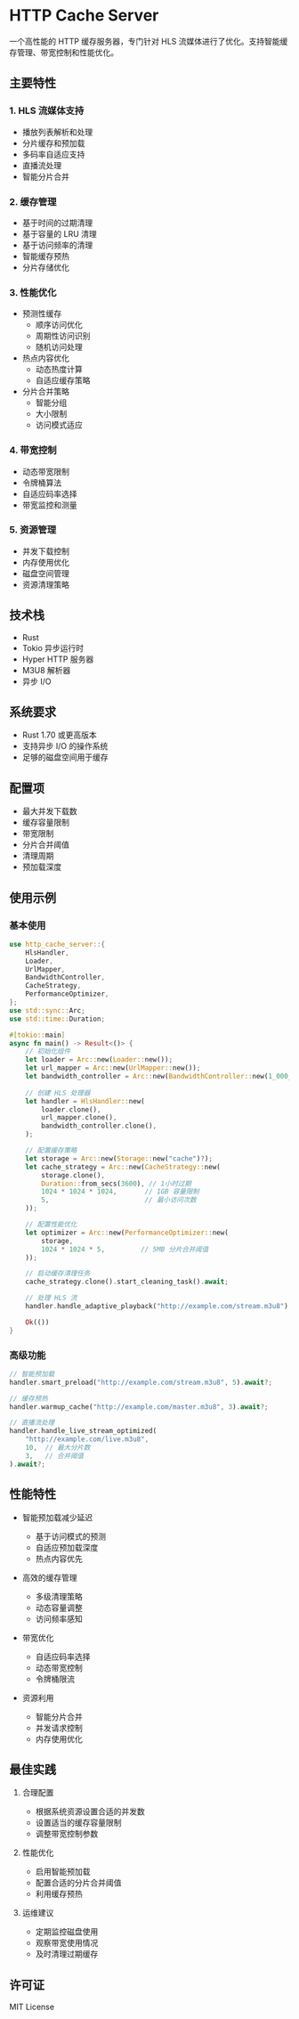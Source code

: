 # HTTP Cache Server

一个高性能的 HTTP 缓存服务器，专门针对 HLS 流媒体进行了优化。支持智能缓存管理、带宽控制和性能优化。

## 主要特性

### 1. HLS 流媒体支持
- 播放列表解析和处理
- 分片缓存和预加载
- 多码率自适应支持
- 直播流处理
- 智能分片合并

### 2. 缓存管理
- 基于时间的过期清理
- 基于容量的 LRU 清理
- 基于访问频率的清理
- 智能缓存预热
- 分片存储优化

### 3. 性能优化
- 预测性缓存
  - 顺序访问优化
  - 周期性访问识别
  - 随机访问处理
- 热点内容优化
  - 动态热度计算
  - 自适应缓存策略
- 分片合并策略
  - 智能分组
  - 大小限制
  - 访问模式适应

### 4. 带宽控制
- 动态带宽限制
- 令牌桶算法
- 自适应码率选择
- 带宽监控和测量

### 5. 资源管理
- 并发下载控制
- 内存使用优化
- 磁盘空间管理
- 资源清理策略

## 技术栈
- Rust
- Tokio 异步运行时
- Hyper HTTP 服务器
- M3U8 解析器
- 异步 I/O

## 系统要求
- Rust 1.70 或更高版本
- 支持异步 I/O 的操作系统
- 足够的磁盘空间用于缓存

## 配置项
- 最大并发下载数
- 缓存容量限制
- 带宽限制
- 分片合并阈值
- 清理周期
- 预加载深度

## 使用示例

### 基本使用

```rust
use http_cache_server::{
    HlsHandler,
    Loader,
    UrlMapper,
    BandwidthController,
    CacheStrategy,
    PerformanceOptimizer,
};
use std::sync::Arc;
use std::time::Duration;

#[tokio::main]
async fn main() -> Result<()> {
    // 初始化组件
    let loader = Arc::new(Loader::new());
    let url_mapper = Arc::new(UrlMapper::new());
    let bandwidth_controller = Arc::new(BandwidthController::new(1_000_000)); // 1Mbps
    
    // 创建 HLS 处理器
    let handler = HlsHandler::new(
        loader.clone(),
        url_mapper.clone(),
        bandwidth_controller.clone(),
    );

    // 配置缓存策略
    let storage = Arc::new(Storage::new("cache")?);
    let cache_strategy = Arc::new(CacheStrategy::new(
        storage.clone(),
        Duration::from_secs(3600), // 1小时过期
        1024 * 1024 * 1024,       // 1GB 容量限制
        5,                        // 最小访问次数
    ));

    // 配置性能优化
    let optimizer = Arc::new(PerformanceOptimizer::new(
        storage,
        1024 * 1024 * 5,         // 5MB 分片合并阈值
    ));

    // 启动缓存清理任务
    cache_strategy.clone().start_cleaning_task().await;

    // 处理 HLS 流
    handler.handle_adaptive_playback("http://example.com/stream.m3u8").await?;

    Ok(())
}
```

### 高级功能

```rust
// 智能预加载
handler.smart_preload("http://example.com/stream.m3u8", 5).await?;

// 缓存预热
handler.warmup_cache("http://example.com/master.m3u8", 3).await?;

// 直播流处理
handler.handle_live_stream_optimized(
    "http://example.com/live.m3u8",
    10,  // 最大分片数
    3,   // 合并阈值
).await?;
```

## 性能特性

- 智能预加载减少延迟
  - 基于访问模式的预测
  - 自适应预加载深度
  - 热点内容优先

- 高效的缓存管理
  - 多级清理策略
  - 动态容量调整
  - 访问频率感知

- 带宽优化
  - 自适应码率选择
  - 动态带宽控制
  - 令牌桶限流

- 资源利用
  - 智能分片合并
  - 并发请求控制
  - 内存使用优化

## 最佳实践

1. 合理配置
   - 根据系统资源设置合适的并发数
   - 设置适当的缓存容量限制
   - 调整带宽控制参数

2. 性能优化
   - 启用智能预加载
   - 配置合适的分片合并阈值
   - 利用缓存预热

3. 运维建议
   - 定期监控磁盘使用
   - 观察带宽使用情况
   - 及时清理过期缓存

## 许可证

MIT License